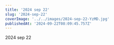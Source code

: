 ```yaml
---
title: '2024 sep 22'
slug: '2024-sep-22'
coverImage: '../../images/2024-sep-22-YzMD.jpg'
publishedAt: '2024-09-22T08:09:45.757Z'
---
```


2024 sep 22